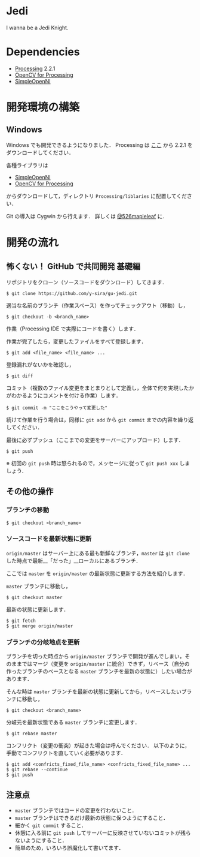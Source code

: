 # Jedi
I wanna be a Jedi Knight.



# Dependencies

- [Processing](https://processing.org/) 2.2.1
- [OpenCV for Processing](https://github.com/atduskgreg/opencv-processing)
- [SimpleOpenNI](https://code.google.com/p/simple-openni/)


# 開発環境の構築
## Windows
Windows でも開発できるようになりました．
Processing は [ここ](https://processing.org/) から 2.2.1 をダウンロードしてください．

各種ライブラリは

- [SimpleOpenNI](https://code.google.com/p/simple-openni/)
- [OpenCV for Processing](https://github.com/atduskgreg/opencv-processing)

からダウンロードして，ディレクトリ `Processing/liblaries` に配置してください．

Git の導入は Cygwin から行えます．
詳しくは [@526mapleleaf](https://github.com/526mapleleaf) に．



# 開発の流れ
## 怖くない！ GitHub で共同開発 基礎編
リポジトリをクローン（ソースコードをダウンロード）してきます．

```
$ git clone https://github.com/y-sira/gu-jedi.git
```

適当な名前のブランチ（作業スペース）を作ってチェックアウト（移動）し，

```
$ git checkout -b <branch_name>
```

作業（Processing IDE で実際にコードを書く）します．

作業が完了したら，変更したファイルをすべて登録します．

```
$ git add <file_name> <file_name> ...
```

登録漏れがないかを確認し，

```
$ git diff
```

コミット（複数のファイル変更をまとまりとして定義し，全体で何を実現したかがわかるようにコメントを付ける作業）します．

```
$ git commit -m "ここをこうやって変更した"
```

続けて作業を行う場合は，同様に `git add` から `git commit` までの内容を繰り返してください．

最後に必ずプッシュ（ここまでの変更をサーバーにアップロード）します．

```
$ git push
```

※ 初回の `git push` 時は怒られるので，メッセージに従って `git push xxx` しましょう．



## その他の操作
### ブランチの移動

```
$ git checkout <branch_name>
```


### ソースコードを最新状態に更新
`origin/master` はサーバー上にある最も新鮮なブランチ，`master` は `git clone` した時点で最新__「だった」__ローカルにあるブランチ．

ここでは `master` を `origin/master` の最新状態に更新する方法を紹介します．

`master` ブランチに移動し，

```
$ git checkout master
```

最新の状態に更新します．

```
$ git fetch
$ git merge origin/master
```


### ブランチの分岐地点を更新
ブランチを切った時点から `origin/master` ブランチで開発が進んでしまい，そのままではマージ（変更を `origin/master` に統合）できず，リベース（自分の作ったブランチのベースとなる `master` ブランチを最新の状態に）したい場合があります．

そんな時は `master` ブランチを最新の状態に更新してから，リベースしたいブランチに移動し，

```
$ git checkout <branch_name>
```

分岐元を最新状態である `master` ブランチに変更します．

```
$ git rebase master
```

コンフリクト（変更の衝突）が起きた場合は呼んでください．
以下のように，手動でコンフリクトを直していく必要があります．

```
$ git add <confricts_fixed_file_name> <confricts_fixed_file_name> ...
$ git rebase --continue
$ git push
```


## 注意点

- `master` ブランチではコードの変更を行わないこと．
- `master` ブランチはできるだけ最新の状態に保つようにすること．
- 細かく `git commit` すること．
- 休憩に入る前に `git push` してサーバーに反映させていないコミットが残らないようにすること．
- 簡単のため，いろいろ誤魔化して書いてます．
